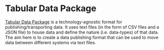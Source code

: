 # Tabular Data Package

[Tabular Data Package](http://dataprotocols.org/tabular-data-package/) is a technology-agnostic format for publishing/transporting data. It uses text files (in the form of CSV files and a JSON file) to house data and define the nature (i.e. data-types) of that data.
The aim here is to create a data publishing format that can be used to move data between different systems via text files.
